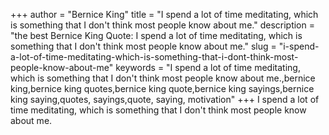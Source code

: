+++
author = "Bernice King"
title = "I spend a lot of time meditating, which is something that I don't think most people know about me."
description = "the best Bernice King Quote: I spend a lot of time meditating, which is something that I don't think most people know about me."
slug = "i-spend-a-lot-of-time-meditating-which-is-something-that-i-dont-think-most-people-know-about-me"
keywords = "I spend a lot of time meditating, which is something that I don't think most people know about me.,bernice king,bernice king quotes,bernice king quote,bernice king sayings,bernice king saying,quotes, sayings,quote, saying, motivation"
+++
I spend a lot of time meditating, which is something that I don't think most people know about me.
